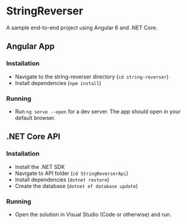 # StringReverser

A sample end-to-end project using Angular 6 and .NET Core.

## Angular App


### Installation
* Navigate to the string-reverser directory (`cd string-reverser`)
* Install dependencies (`npm install`)

### Running
* Run `ng serve --open` for a dev server. The app should open in your default browser.

## .NET Core API

### Installation
* Install the .NET SDK
* Navigate to API folder (`cd StringReverserApi`)
* Install dependencies (`dotnet restore`)
* Create the database (`dotnet ef database update`)

### Running
* Open the solution in Visual Studio (Code or otherwise) and run.
